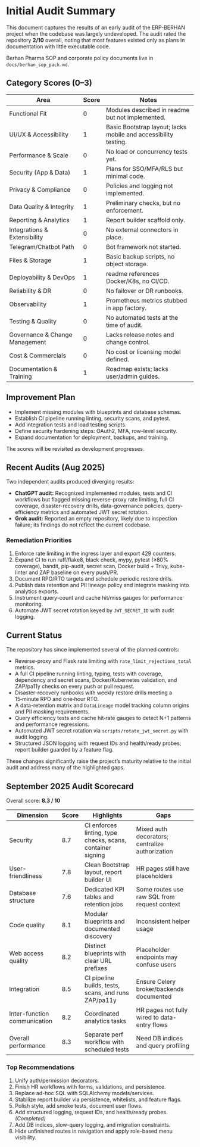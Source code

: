 # Initial Audit Summary

This document captures the results of an early audit of the ERP-BERHAN project when the codebase was largely undeveloped. The audit rated the repository **2/10** overall, noting that most features existed only as plans in documentation with little executable code.

Berhan Pharma SOP and corporate policy documents live in `docs/berhan_sop_pack.md`.

## Category Scores (0–3)
| Area | Score | Notes |
| --- | --- | --- |
| Functional Fit | 0 | Modules described in readme but not implemented. |
| UI/UX & Accessibility | 1 | Basic Bootstrap layout; lacks mobile and accessibility testing. |
| Performance & Scale | 0 | No load or concurrency tests yet. |
| Security (App & Data) | 1 | Plans for SSO/MFA/RLS but minimal code. |
| Privacy & Compliance | 0 | Policies and logging not implemented. |
| Data Quality & Integrity | 1 | Preliminary checks, but no enforcement. |
| Reporting & Analytics | 1 | Report builder scaffold only. |
| Integrations & Extensibility | 0 | No external connectors in place. |
| Telegram/Chatbot Path | 0 | Bot framework not started. |
| Files & Storage | 1 | Basic backup scripts, no object storage. |
| Deployability & DevOps | 1 | readme references Docker/K8s, no CI/CD. |
| Reliability & DR | 0 | No failover or DR runbooks. |
| Observability | 1 | Prometheus metrics stubbed in app factory. |
| Testing & Quality | 0 | No automated tests at the time of audit. |
| Governance & Change Management | 0 | Lacks release notes and change control. |
| Cost & Commercials | 0 | No cost or licensing model defined. |
| Documentation & Training | 1 | Roadmap exists; lacks user/admin guides. |

## Improvement Plan
- Implement missing modules with blueprints and database schemas.
- Establish CI pipeline running linting, security scans, and pytest.
- Add integration tests and load testing scripts.
- Define security hardening steps: OAuth2, MFA, row-level security.
- Expand documentation for deployment, backups, and training.

The scores will be revisited as development progresses.

## Recent Audits (Aug 2025)
Two independent audits produced diverging results:

- **ChatGPT audit:** Recognized implemented modules, tests and CI workflows but flagged missing reverse-proxy rate limiting, full CI coverage, disaster-recovery drills, data-governance policies, query-efficiency metrics and automated JWT secret rotation.
- **Grok audit:** Reported an empty repository, likely due to inspection failure; its findings do not reflect the current codebase.

### Remediation Priorities
1. Enforce rate limiting in the ingress layer and export 429 counters.
2. Expand CI to run ruff/flake8, black check, mypy, pytest (≥80% coverage), bandit, pip-audit, secret scan, Docker build + Trivy, kube-linter and ZAP baseline on every push/PR.
3. Document RPO/RTO targets and schedule periodic restore drills.
4. Publish data retention and PII lineage policy and integrate masking into analytics exports.
5. Instrument query-count and cache hit/miss gauges for performance monitoring.
6. Automate JWT secret rotation keyed by `JWT_SECRET_ID` with audit logging.

## Current Status

The repository has since implemented several of the planned controls:

- Reverse-proxy and Flask rate limiting with `rate_limit_rejections_total` metrics.
- A full CI pipeline running linting, typing, tests with coverage, dependency and secret scans, Docker/Kubernetes validation, and ZAP/pa11y checks on every push or pull request.
- Disaster-recovery runbooks with weekly restore drills meeting a 15‑minute RPO and one‑hour RTO.
- A data-retention matrix and `DataLineage` model tracking column origins and PII masking requirements.
- Query efficiency tests and cache hit‑rate gauges to detect N+1 patterns and performance regressions.
- Automated JWT secret rotation via `scripts/rotate_jwt_secret.py` with audit logging.
- Structured JSON logging with request IDs and health/ready probes; report builder guarded by a feature flag.

These changes significantly raise the project’s maturity relative to the initial audit and address many of the highlighted gaps.

## September 2025 Audit Scorecard

Overall score: **8.3 / 10**

| Dimension | Score | Highlights | Gaps |
| --- | --- | --- | --- |
| Security | 8.7 | CI enforces linting, type checks, scans, container signing | Mixed auth decorators; centralize authorization |
| User-friendliness | 7.8 | Clean Bootstrap layout, report builder UI | HR pages still have placeholders |
| Database structure | 7.6 | Dedicated KPI tables and retention jobs | Some routes use raw SQL from request context |
| Code quality | 8.1 | Modular blueprints and documented discovery | Inconsistent helper usage |
| Web access quality | 8.2 | Distinct blueprints with clear URL prefixes | Placeholder endpoints may confuse users |
| Integration | 8.5 | CI pipeline builds, tests, scans, and runs ZAP/pa11y | Ensure Celery broker/backends documented |
| Inter-function communication | 8.2 | Coordinated analytics tasks | HR pages not fully wired to data-entry flows |
| Overall performance | 8.3 | Separate perf workflow with scheduled tests | Need DB indices and query profiling |

### Top Recommendations
1. Unify auth/permission decorators.
2. Finish HR workflows with forms, validations, and persistence.
3. Replace ad-hoc SQL with SQLAlchemy models/services.
4. Stabilize report builder via persistence, whitelists, and feature flags.
5. Polish style, add smoke tests, document user flows.
6. Add structured logging, request IDs, and health/ready probes. *(Completed)*
7. Add DB indices, slow-query logging, and migration constraints.
8. Hide unfinished routes in navigation and apply role-based menu visibility.
